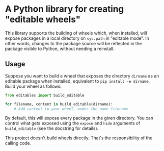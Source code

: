 # A Python library for creating "editable wheels"

This library supports the building of wheels which, when installed, will
expose packages in a local directory on `sys.path` in "editable mode". In
other words, changes to the package source will be  reflected in the package
visible to Python, without needing a reinstall.

## Usage

Suppose you want to build a wheel that exposes the directory `dirname` as an
editable package when installed, equivalent to `pip install -e dirname`.
Build your wheel as follows:

```python
from editables import build_editable

for filename, content in build_editable(dirname):
    # Add content to your wheel, under the name filename
```

By default, this will expose every package in the given directory. You can
control what gets exposed using the `expose` and `hide` arguments of
`build_editable` (see the docstring for details).

This project doesn't build wheels directly. That's the responsibility of
the calling code.
